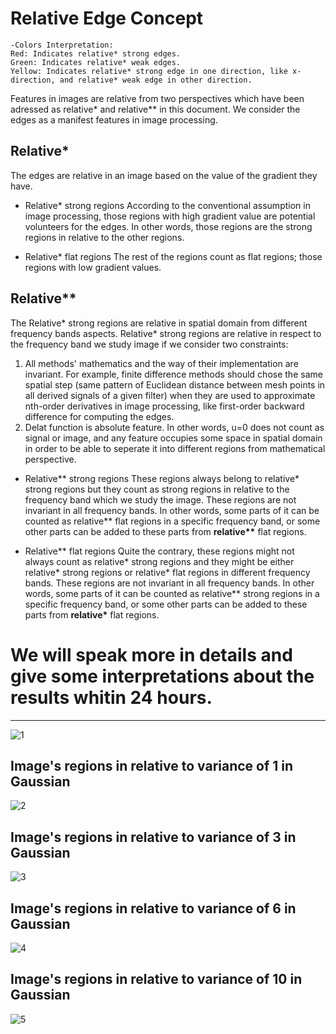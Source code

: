 # Relative Edge Concept
```
-Colors Interpretation:
Red: Indicates relative* strong edges.
Green: Indicates relative* weak edges.
Yellow: Indicates relative* strong edge in one direction, like x-direction, and relative* weak edge in other direction.
```
Features in images are relative from two perspectives which have been adressed as relative* and relative** in this document. We consider the edges as a manifest features in image processing.
## Relative*
The edges are relative in an image based on the value of the gradient they have.

- Relative* strong regions
According to the conventional assumption in image processing, those regions with high gradient value are potential volunteers for the edges. In other words, those regions are the strong regions in relative to the other regions.

- Relative* flat regions
The rest of the regions count as flat regions; those regions with low gradient values.

## Relative**
The Relative* strong regions are relative in spatial domain from different frequency bands aspects. Relative* strong regions are relative in respect to the frequency band we study image if we consider two constraints:
1) All methods' mathematics and the way of their implementation are invariant. For example, finite difference methods should chose the same spatial step (same pattern of Euclidean distance between mesh points in all derived signals of a given filter) when they are used to approximate nth-order derivatives in image processing, like first-order backward difference for computing the edges.
2) Delat function is absolute feature. In other words, u=0 does not count as signal or image, and any feature occupies some space in spatial domain in order to be able to seperate it into different regions from mathematical perspective.

- Relative** strong regions
These regions always belong to relative* strong regions but they count as strong regions in relative to the frequency band which we study the image.
These regions are not invariant in all frequency bands. In other words, some parts of it can be counted as relative** flat regions in a specific frequency band, or some other parts can be added to these parts from <b>relative**</b> flat regions.

- Relative** flat regions
Quite the contrary, these regions might not always count as relative* strong regions and they might be either relative* strong regions or relative* flat regions in different frequency bands. 
These regions are not invariant in all frequency bands. In other words, some parts of it can be counted as relative** strong regions in a specific frequency band, or some other parts can be added to these parts from <b>relative*</b> flat regions.
# We will speak more in details and give some interpretations about the results whitin 24 hours.

--------------------------------------------
![1](https://github.com/onionhub/TIP/blob/Drafts/Relative%20Edge/Re0.jpg)
## Image's regions in relative to variance of 1 in Gaussian
![2](https://github.com/onionhub/TIP/blob/Drafts/Relative%20Edge/Re1.jpg)
## Image's regions in relative to variance of 3 in Gaussian
![3](https://github.com/onionhub/TIP/blob/Drafts/Relative%20Edge/Re2.jpg)
## Image's regions in relative to variance of 6 in Gaussian
![4](https://github.com/onionhub/TIP/blob/Drafts/Relative%20Edge/Re3.jpg)
## Image's regions in relative to variance of 10 in Gaussian
![5](https://github.com/onionhub/TIP/blob/Drafts/Relative%20Edge/Re4.jpg)

